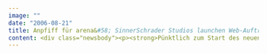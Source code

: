 ```yaml
---
image: ""
date: "2006-08-21"
title: Anpfiff für arena&#58; SinnerSchrader Studios launchen Web-Auftritt für Deutschlands ersten Bundesliga-Kanal
content: <div class="newsbody"><p><strong>Pünktlich zum Start des neuen Bundesliga-Senders arena bringen die SinnerSchrader Studios auch im Internet den Ball ins Rollen.</strong></p><p>Unter <a href="http&#58;//www.arena.tv">www.arena.tv</a> können sich Fußballfans ab sofort über das aktuelle arena-Programm informieren und auch noch echte Stadionluft schnuppern&#58; Die Website bietet spannende News und Infos zu Saison, Spielern und Vereinen, informiert detailliert über alle Begegnungen der 1. und 2. Bundesliga, enthält einen Live-Ticker sowie ein Tippspiel und ist mit einem umfangreichen Service-Bereich ausgestattet. Hier erfahren Nutzer schnell und einfach, wie sie sich die Stadionstimmung via Kabel oder Satellit ins Wohnzimmer holen können.</p><p>Mit dem übersichtlich und informativ gestalteten Internet-Auftritt unterstützen die SinnerSchrader Studios auch im nicht-klassischen Bereich die nah am Fan ausgerichtete Markenkommunikation. „In den emotionalen Bildwelten findet sich der Fan wieder. Außerdem sprechen wir die gleiche klare Sprache, die man auch aus dem Stadion kennt“, erklärt Kreations-Geschäftsführer Malte Blumenthal.</p><p>Erst vor vier Wochen erhielt die Kreativagentur von der arena Sport Rechte und Marketing GmbH den Zuschlag für die Erstellung der Website. „Ein deutliches Zeichen dafür, dass ein Projekt wie arena ohne Internet-Auftritt heutzutage kaum realisierbar ist“, so Beratungs-Geschäftsführer Stefan Schaub.</p><p><strong>Über arena</strong><br/>Der arena Sport Rechte und Marketing GmbH wurden im Dezember 2005 in einem Bieterverfahren von der DFL die Live-Fernseh-Übertragungsrechte für alle Spiele der Bundesliga und der 2. Bundesliga übertragen. Seit der Rechtevergabe hat arena einen TV-Sender aufgebaut, die technische Infrastruktur im Kabel und via Satellit vorbereitet und attraktive Programmpakete zu günstigen Preisen geschnürt. Ab dem 11. August 2006 wird arena die Bundesliga live in Stadionatmosphäre ins Wohnzimmer bringen. Das arena-Team besteht aus erfahrenen (Sport-)Managern und TV-Spezialisten. arena ist eine 100%-Tochter des führenden Kabelnetzbetreibers Unity Media.</p><p><a class="news-backlink" href="/de/"><svg class="svg-ico svg-ico--arrow-left"><use xlink&#58;href="#arrow-down"></use></svg>Zurück zur Presse Übersicht</a></p></div>
---
```

